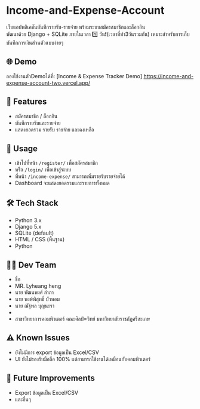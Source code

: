 # Income-and-Expense-Account

เว็บแอปพลิเคชันบันทึกรายรับ-รายจ่าย พร้อมระบบสมัครสมาชิกและล็อกอิน  
พัฒนาด้วย Django + SQLite ภายในเวลา 1️⃣ วัน❗️(เวลาที่ทำ3วันรวมกัน)
เหมาะสำหรับการเก็บบันทึกการเงินส่วนตัวแบบง่ายๆ

## 🌐 Demo
ลองใช้งานตัวDemoได้ที่: [Income & Expense Tracker Demo] https://income-and-expense-account-two.vercel.app/



## 📠 Features
- สมัครสมาชิก / ล็อกอิน
- บันทึกรายรับและรายจ่าย
- แสดงยอดรวม รายรับ รายจ่าย และคงเหลือ


## 📖 Usage
- เข้าไปที่หน้า `/register/` เพื่อสมัครสมาชิก
- หรือ `/login/` เพื่อเข้าสู่ระบบ
- ที่หน้า `/income-expense/` สามารถเพิ่มรายรับรายจ่ายได้
- Dashboard จะแสดงยอดรวมและรายการทั้งหมด


## 🛠️ Tech Stack
- Python 3.x
- Django 5.x
- SQLite (default)
- HTML / CSS (พื้นฐาน)
- Python


## 👨‍💻 Dev Team
- ชื่อ
- MR. Lyheang heng
- นาย พัฒนพงศ์ ลำภา
- นาย พงษ์พิสุทธิ์  บัวหอม
- นาย ณัฐพล บุญนะรา
- 
- สาขาวิทยาการคอมพิวเตอร์ คณะศิลป์=วิทย์ มหาวิทยาลัยราชภัฏศรีสะเกษ


## ⚠️ Known Issues
- ยังไม่มีการ export ข้อมูลเป็น Excel/CSV
- UI ยังไม่รองรับมือถือ 100% แต่สามารถใช้งานได้เหมือนกับคอมพิวเตอร์

## 🔮 Future Improvements
- Export ข้อมูลเป็น Excel/CSV
- และอื่นๆ

